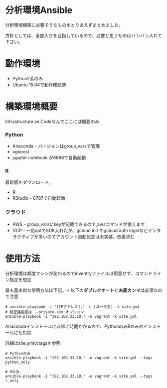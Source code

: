 # 分析環境Ansible

分析環境構築に必要そうなものをとりあえずまとめました。

方針としては、全部入りを目指しているので、必要と思うものはバンバン入れて下さい。

# 動作環境

* Python2系のみ
* Ubuntu 15.04で動作確認済

# 構築環境概要

Infrastructure as Codeなんでここには概要のみ

### Python

* Anaconda - バージョンはgroup_varsで管理
* xgboost
* jupyter notebook が8888で自動起動

### R

最新版をダウンロード。

* R
* RStudio - 8787で自動起動

### クラウド

* AWS - group_varsにkeyが記載できるので,awsコマンドが使えます
* GCP - 一応aptでSDK入れたが、gcloud init やgcloud auth loginなどインタラクティブが多いのでアカウント自動設定は未実装。改善求む

# 使用方法

分析環境は都度マシンが変わるのでinventryファイルは用意せず、コマンドライン指定を想定

最も基本的な使用方法は下記。-i 以下の**ダブルクオート**と**末尾カンマ**は必須なので注意

```
# ansible-playbook -i "[IPアドレス]," -u [ユーザ名] -k site.yml
# 秘密鍵指定は --private-key オプション
ansible-playbook -i "192.168.33.10," -u vagrant -k site.yml
```

Anacondaインストールに非常に時間かかるので、PythonのみRのみのインストールにも対応

詳細はsite.ymlのtagsを参照

```
# Pythonのみ
ansible-playbook -i "192.168.33.10," -u vagrant -k site.yml --tags python_only 

# Rのみ
ansible-playbook -i "192.168.33.10," -u vagrant -k site.yml --tags r_only 
```
